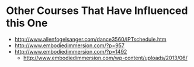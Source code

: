 # Other Courses That Have Influenced this One

- http://www.allenfogelsanger.com/dance3560/IPTschedule.htm
- http://www.embodiedimmersion.com/?p=957
- http://www.embodiedimmersion.com/?p=1492
    - http://www.embodiedimmersion.com/wp-content/uploads/2013/06/

